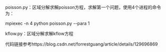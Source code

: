poisson.py：区域分解求解poisson方程，求解第一个问题，使用4个进程的命令为：

mpiexec -n 4 python poisson.py --para 1


kflow.py：区域分解求解kflow方程

代码链接参考https://blog.csdn.net/forrestguang/article/details/129696869